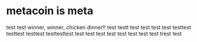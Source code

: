# metacoin is meta

test
test
winner, winner, chicken dinner!!
test
testt
test
test
test
test
testtest
testtest
testtest
testtesttest
test
test
test
test
test
test
test
test
trest
test
